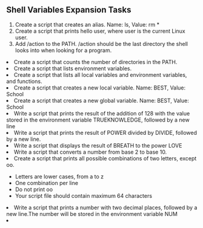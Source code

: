## Shell Variables Expansion Tasks
<ol>
<li>Create a script that creates an alias. Name: ls, Value: rm * </li>
<li>Create a script that prints hello user, where user is the current Linux user.</li>
<li>Add /action to the PATH. /action should be the last directory the shell looks into when looking for a program.</li>
</ol>
<li>Create a script that counts the number of directories in the PATH.</li>
<li>Create a script that lists environment variables.</li>
<li>Create a script that lists all local variables and environment variables, and functions.</li>
<li>Create a script that creates a new local variable. Name: BEST, Value: School</li>
<li>Create a script that creates a new global variable. Name: BEST, Value: School</li>
<li>Write a script that prints the result of the addition of 128 with the value stored in the environment variable TRUEKNOWLEDGE, followed by a new line</li>
<li>Write a script that prints the result of POWER divided by DIVIDE, followed by a new line.</li>
<li>Write a script that displays the result of BREATH to the power LOVE</li>
<li>Write a script that converts a number from base 2 to base 10.</li>
<li>Create a script that prints all possible combinations of two letters, except oo.</li>
<ul>
<li>Letters are lower cases, from a to z</li>
<li>One combination per line</li>
<li>Do not print oo</li>
<li>Your script file should contain maximum 64 characters</li>
</ul>
<li>Write a script that prints a number with two decimal places, followed by a new line.The number will be stored in the environment variable NUM</li>
<li>
